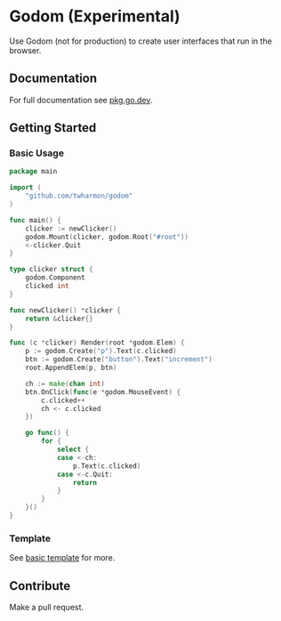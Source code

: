# Godom (Experimental)

Use Godom (not for production) to create user interfaces that run in the browser.

## Documentation

For full documentation see [pkg.go.dev](https://pkg.go.dev/github.com/twharmon/godom).

## Getting Started

### Basic Usage

```go
package main

import (
	"github.com/twharmon/godom"
)

func main() {
	clicker := newClicker()
	godom.Mount(clicker, godom.Root("#root"))
	<-clicker.Quit
}

type clicker struct {
	godom.Component
	clicked int
}

func newClicker() *clicker {
	return &clicker{}
}

func (c *clicker) Render(root *godom.Elem) {
	p := godom.Create("p").Text(c.clicked)
	btn := godom.Create("button").Text("increment")
	root.AppendElem(p, btn)

	ch := make(chan int)
	btn.OnClick(func(e *godom.MouseEvent) {
		c.clicked++
		ch <- c.clicked
	})

	go func() {
		for {
			select {
			case <-ch:
				p.Text(c.clicked)
			case <-c.Quit:
				return
			}
		}
	}()
}
```

### Template
See [basic template](https://pkg.go.dev/github.com/twharmon/godom-template) for more.

## Contribute

Make a pull request.
